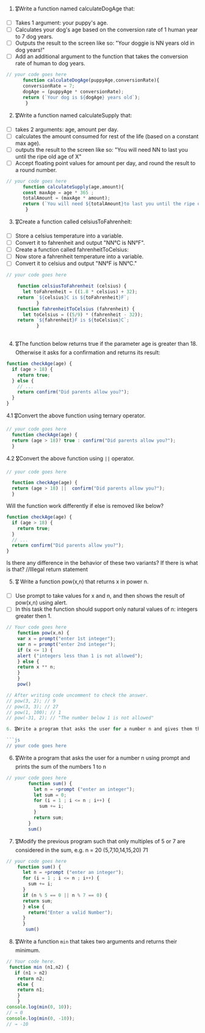 1. 🎖Write a function named calculateDogAge that:
  * [ ] Takes 1 argument: your puppy's age.
  * [ ] Calculates your dog's age based on the conversion rate of 1 human year to 7 dog years.
  * [ ] Outputs the result to the screen like so: "Your doggie is NN years old in dog years!"
  * [ ] Add an additional argument to the function that takes the conversion rate of human to dog years.

```js
// your code goes here
      function calculateDogAge(puppyAge,conversionRate){
      conversionRate = 7;
      dogAge = (puppyAge * conversionRate);
      return (`Your dog is ${dogAge} years old`);
       }
```
2. 🎖Write a function named calculateSupply that:
  * [ ] takes 2 arguments: age, amount per day.
  * [ ] calculates the amount consumed for rest of the life (based on a constant max age).
  * [ ] outputs the result to the screen like so: "You will need NN to last you until the ripe old age of X"
  * [ ] Accept floating point values for amount per day, and round the result to a round number.

```js
// your code goes here
      function calculateSupply(age,amount){
      const maxAge = age * 365 ;
      totalAmount = (maxAge * amount);
      return (`You will need ${totalAmount}to last you until the ripe old age of ${age}`);
       }
```
3. 🎖Create a function called celsiusToFahrenheit:
  * [ ] Store a celsius temperature into a variable.
  * [ ] Convert it to fahrenheit and output "NN°C is NN°F".
  * [ ] Create a function called fahrenheitToCelsius:
  * [ ] Now store a fahrenheit temperature into a variable.
  * [ ] Convert it to celsius and output "NN°F is NN°C."

```js
// your code goes here

    function celsiusToFahrenheit (celsius) {
      let toFahrenheit = ((1.8 * celsius) + 32);
    return `${celsius}C is ${toFahrenheit}F`;
           }
    function fahrenheitToCelsius (fahrenheit) {
      let toCelsius = ((5/9) * (fahrenheit - 32));
    return `${fahrenheit}F is ${toCelsius}C`;
           }
    
```
4. 🎖The function below returns true if the parameter age is greater than 18. Otherwise it asks for a confirmation and returns its result:

```js
function checkAge(age) {
  if (age > 18) {
    return true;
  } else {
    // ...
    return confirm("Did parents allow you?");
  }
}
```
  4.1 🎖Convert the above function using ternary operator.
  ```js
  // your code goes here
    function checkAge(age) {
    return (age > 18)? true : confirm("Did parents allow you?");
    }
  ```

  4.2 🎖Convert the above function using `||` operator.
  ```js
  // your code goes here

    function checkAge(age) {
    return (age > 18) ||  confirm("Did parents allow you?");
    }
  ```
Will the function work differently if else is removed like below?

```js
function checkAge(age) {
  if (age > 18) {
    return true;
  }
  // ...
  return confirm("Did parents allow you?");
}
```
Is there any difference in the behavior of these two variants? If there is what is that?
    //Illegal return statement


5. 🎖 Write a function pow(x,n) that returns x in power n.

  * [ ] Use prompt to take values for x and n, and then shows the result of pow(x,n) using alert.
  * [ ] In this task the function should support only natural values of n: integers greater then 1.

```js
// Your code goes here
    function pow(x,n) {
    var x = prompt("enter 1st integer");
    var n = prompt("enter 2nd integer");
    if (x <= 1) {
    alert ("integers less than 1 is not allowed");
    } else {
    return x ** n;
    }
    }
    pow() 

// After writing code uncomment to check the answer.
// pow(3, 2); // 9
// pow(3, 3); // 27
// pow(1, 100); // 1
// pow(-31, 2); // "The number below 1 is not allowed"

6. 🎖Write a program that asks the user for a number n and gives them the possibility to choose between computing the sum and computing the product of 1,…,n. Return the result accordingly.

```js
// your code goes here
```
6. 🎖Write a program that asks the user for a number n using prompt and prints the sum of the numbers 1 to n

```js
// your code goes here
        function sum() {
          let n = +prompt ("enter an integer");
          let sum = 0;
          for (i = 1 ; i <= n ; i++) {
            sum += i;
          }
          return sum;
        }
        sum()
```
7. 🎖Modify the previous program such that only multiples of 5 or 7 are considered in the sum, e.g. n = 20 (5,7,10,14,15,20) 71

```js
// your code goes here
    function sum() {
      let n = +prompt ("enter an integer");
      for (i = 1 ; i <= n ; i++) {
        sum += i;
      }
      if (n % 5 == 0 || n % 7 == 0) {
      return sum;
      } else {
        return("Enter a valid Number");
      }
      }
       sum()
```

8. 🎖Write a function `min` that takes two arguments and returns their minimum.

```js
// Your code here.
 function min (n1,n2) {
   if (n1 > n2)
    return n2;
    else {
    return n1;
    }
    }
console.log(min(0, 10));
// → 0
console.log(min(0, -10));
// → -10
```
